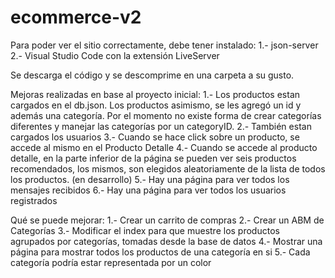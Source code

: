 # ecommerce-v2

Para poder ver el sitio correctamente, debe tener instalado:
1.- json-server
2.- Visual Studio Code con la extensión LiveServer

Se descarga el código y se descomprime en una carpeta a su gusto.

Mejoras realizadas en base al proyecto inicial:
1.- Los productos estan cargados en el db.json. Los productos asimismo, se les agregó un id y además una categoría. Por el momento no existe forma de crear categorías diferentes y manejar las categorías por un categoryID.
2.- También estan cargados los usuarios
3.- Cuando se hace click sobre un producto, se accede al mismo en el Producto Detalle
4.- Cuando se accede al producto detalle, en la parte inferior de la página se pueden ver seis productos recomendados, los mismos, son elegidos aleatoriamente de la lista de todos los productos. (en desarrollo)
5.- Hay una página para ver todos los mensajes recibidos
6.- Hay una página para ver todos los usuarios registrados

Qué se puede mejorar:
1.- Crear un carrito de compras
2.- Crear un ABM de Categorías
3.- Modificar el index para que muestre los productos agrupados por categorías, tomadas desde la base de datos
4.- Mostrar una página para mostrar todos los productos de una categoría en si
5.- Cada categoría podría estar representada por un color
